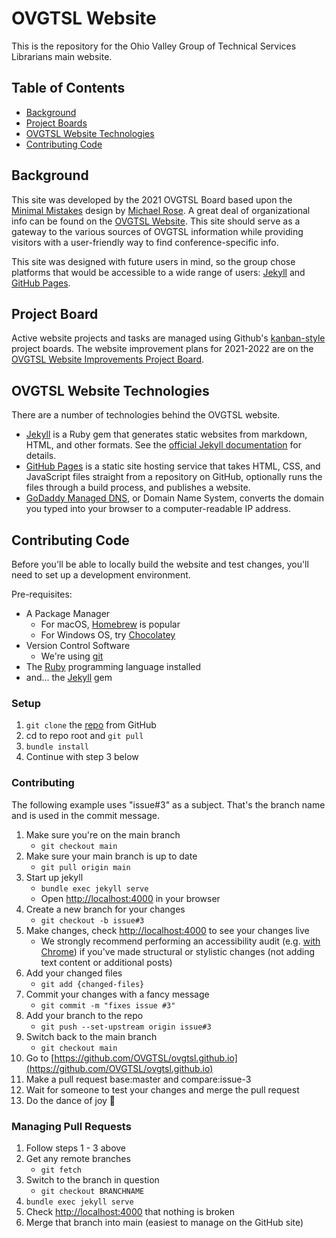 OVGTSL Website
==============

This is the repository for the Ohio Valley Group of Technical Services Librarians main website.

## Table of Contents
- [Background](#background)
- [Project Boards](#project-boards)
- [OVGTSL Website Technologies](#ovgtsl-website-technologies)
- [Contributing Code](#contributing-code)

## Background

This site was developed by the 2021 OVGTSL Board based upon the [Minimal Mistakes](https://github.com/mmistakes/minimal-mistakes) design by [Michael Rose](https://github.com/mmistakes). A great deal of organizational info can be found on the [OVGTSL Website](http://ovgtslibrarians.org/). This site should serve as a gateway to the various sources of OVGTSL information while providing visitors with a user-friendly way to find conference-specific info.

This site was designed with future users in mind, so the group chose platforms that would be accessible to a wide range of users: [Jekyll](https://jekyllrb.com) and [GitHub Pages](https://pages.github.com).

## Project Board

Active website projects and tasks are managed using Github's [kanban-style](https://en.wikipedia.org/wiki/Kanban_(development)) project boards. The website improvement plans for 2021-2022 are on the [OVGTSL Website Improvements Project Board](https://github.com/OVGTSL/ovgtsl.github.io/projects/1).

## OVGTSL Website Technologies

There are a number of technologies behind the OVGTSL website.

- [Jekyll](https://jekyllrb.com) is a Ruby gem that generates static websites from markdown, HTML, and other formats. See the [official Jekyll documentation](https://jekyllrb.com/docs/home/) for details.
- [GitHub Pages](https://pages.github.com/) is a static site hosting service that takes HTML, CSS, and JavaScript files straight from a repository on GitHub, optionally runs the files through a build process, and publishes a website.
- [GoDaddy Managed DNS](https://www.godaddy.com/help/manage-dns-records-680), or Domain Name System, converts the domain you typed into your browser to a computer-readable IP address.

## Contributing Code

Before you'll be able to locally build the website and test changes, you'll need to set up a development environment.

Pre-requisites:
- A Package Manager
  - For macOS, [Homebrew](https://brew.sh/) is popular
  - For Windows OS, try [Chocolatey](https://chocolatey.org/)
- Version Control Software
  - We're using [git](https://git-scm.com/book/en/v2/Getting-Started-Installing-Git)
- The [Ruby](https://www.ruby-lang.org/en/documentation/installation/) programming language installed
- and... the [Jekyll](https://jekyllrb.com/docs/installation/) gem

### Setup

1. ```git clone``` the [repo](https://github.com/OVGTSL/ovgtsl.github.io.git) from GitHub
2. cd to repo root and ```git pull```
3. ```bundle install```
4. Continue with step 3 below

### Contributing

The following example uses "issue#3" as a subject. That's the branch name and is used in the commit message.

1. Make sure you're on the main branch
   - ```git checkout main```
2. Make sure your main branch is up to date
   - ```git pull origin main```
3. Start up jekyll
   - ```bundle exec jekyll serve```
   - Open [http://localhost:4000](http://localhost:4000) in your browser
4. Create a new branch for your changes
   - ```git checkout -b issue#3```
5. Make changes, check [http://localhost:4000](http://localhost:4000) to see your changes live
   - We strongly recommend performing an accessibility audit (e.g. [with Chrome](https://developers.google.com/web/tools/chrome-devtools/accessibility/reference)) if you've made structural or stylistic changes (not adding text content or additional posts)
6. Add your changed files
   - ```git add {changed-files}```
7. Commit your changes with a fancy message
   - ```git commit -m "fixes issue #3"```
8. Add your branch to the repo
   - ```git push --set-upstream origin issue#3```
9. Switch back to the main branch
   - ```git checkout main```
10. Go to [https://github.com/OVGTSL/ovgtsl.github.io](https://github.com/OVGTSL/ovgtsl.github.io)
11. Make a pull request base:master and compare:issue-3
12. Wait for someone to test your changes and merge the pull request
13. Do the dance of joy 🎉

### Managing Pull Requests

1. Follow steps 1 - 3 above
2. Get any remote branches
   - ```git fetch```
3. Switch to the branch in question
   - ```git checkout BRANCHNAME```
4. ```bundle exec jekyll serve```
5. Check [http://localhost:4000](http://localhost:4000) that nothing is broken
6. Merge that branch into main (easiest to manage on the GitHub site)
